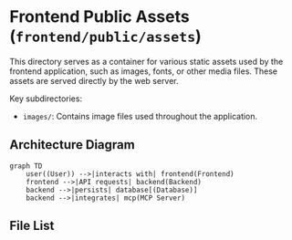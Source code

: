 # Frontend Public Assets (`frontend/public/assets`)

This directory serves as a container for various static assets used by the frontend application, such as images, fonts, or other media files. These assets are served directly by the web server.

Key subdirectories:

*   `images/`: Contains image files used throughout the application.

## Architecture Diagram
```mermaid
graph TD
    user((User)) -->|interacts with| frontend(Frontend)
    frontend -->|API requests| backend(Backend)
    backend -->|persists| database[(Database)]
    backend -->|integrates| mcp(MCP Server)
```

<!-- File List Start -->
## File List


<!-- File List End -->

